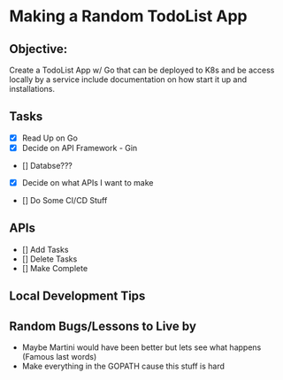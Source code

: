 # Making a Random TodoList App
## Objective: 
Create a TodoList App w/ Go that can be deployed to K8s and be access locally by a service include documentation on how start it up and installations. 

## Tasks
- [X] Read Up on Go 
- [X] Decide on API Framework - Gin
- [] Databse???
- [X] Decide on what APIs I want to make 
- [] Do Some CI/CD Stuff


## APIs
- [] Add Tasks
- [] Delete Tasks
- [] Make Complete

## Local Development Tips

## Random Bugs/Lessons to Live by
- Maybe Martini would have been better but lets see what happens (Famous last words)
- Make everything in the GOPATH cause this stuff is hard
